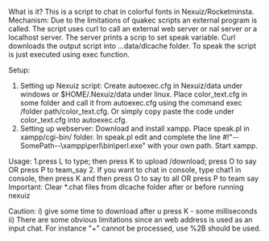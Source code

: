 What is it?
This is a script to chat in colorful fonts in Nexuiz/Rocketminsta. 
Mechanism:
Due to the limitations of quakec scripts an external program is called. The script uses curl to call an external web server or 
nal server or a localhost server. The server prints a scrip to set speak variable. Curl downloads the output script into ...data/dlcache folder. 
To speak the script is just executed using exec function.

Setup:
1. Setting up Nexuiz script:
Create autoexec.cfg in Nexuiz/data under windows or $HOME/.Nexuiz/data under linux. Place color_text.cfg in some folder and call it from 
autoexec.cfg using the command exec /folder path/color_text.cfg. Or simply copy paste the code under color_text.cfg into autoexec.cfg.
2. Setting up webserver:
Download and install xampp.
Place speak.pl in xampp/cgi-bin/ folder. In speak.pl edit and complete the line #!"--SomePath--\xampp\perl\bin\perl.exe" with your own path. Start xampp.

Usage:
1.press L to type; then press K to upload /download; press O to say OR press P to team_say
2. If you want to chat in console, type chat1 in console, then press K and then press O to say to all OR press P to team say
Important: Clear *.chat files from dlcache folder after or before running nexuiz

Caution:
i) give some time to download after u press K - some milliseconds
ii) There are some obvious limitations since an web address is used as an input chat. For instance "+" cannot be processed, use %2B should be used.


